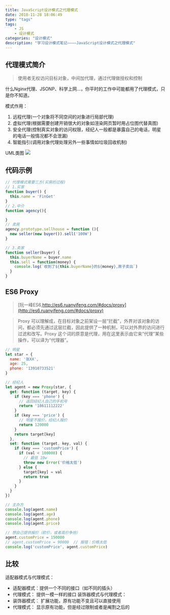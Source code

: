 ```yaml
---
title: JavaScript设计模式之代理模式
date: 2018-11-28 18:06:49
type: "tags"
tags:
	- JS
	- 设计模式
categories: "设计模式"
description: "学习设计模式笔记————JavaScript设计模式之代理模式"
---
```

## 代理模式简介
> 使用者无权访问目标对象，中间加代理，通过代理做授权和控制

什么Nginx代理、JSONP、科学上网...，你平时的工作中可能都用了代理模式，只是你不知道。

模式作用：
1. 远程代理(一个对象将不同空间的对象进行局部代理)
2. 虚拟代理(根据需要创建开销很大的对象如渲染网页暂时用占位图代替真图)
3. 安全代理(控制真实对象的访问权限，经纪人一般都是暴露自己的电话，明星的电话一般情况都不会泄漏)
4. 智能指引(调用对象代理处理另外一些事情如垃圾回收机制)

UML类图
![](https://i.imgur.com/hF04ECE.png)

## 代码示例

```javascript
// 代理模式需要三方(买房的过程)
// 1.买家
function buyer() {
  this.name = 'FinGet'
}
// 2.中介
function agency(){

}
// 卖房
agency.prototype.sellhouse = function (){
  new seller(new buyer()).sell('100W')
}

// 3.卖家
function seller(buyer) {
  this.buyerName = buyer.name
  this.sell = function(money) {
    console.log(`收到了${this.buyerName}的${money},房子卖出`)
  }
}
```

## ES6 Proxy
> [阮一峰ES6,http://es6.ruanyifeng.com/#docs/proxy](http://es6.ruanyifeng.com/#docs/proxy)

>Proxy 可以理解成，在目标对象之前架设一层“拦截”，外界对该对象的访问，都必须先通过这层拦截，因此提供了一种机制，可以对外界的访问进行过滤和改写。Proxy 这个词的原意是代理，用在这里表示由它来“代理”某些操作，可以译为“代理器”。

```javascript
// 明星
let star = {
  name: '张XX',
  age: 25,
  phone: '13910733521'
}

// 经纪人
let agent = new Proxy(star, {
  get: function (target, key) {
    if (key === 'phone') {
      // 返回经纪人自己的手机号
      return '18611112222'
    }
    if (key === 'price') {
      // 明星不报价，经纪人报价
      return 120000
    }
    return target[key]
  },
  set: function (target, key, val) {
    if (key === 'customPrice') {
      if (val < 100000) {
        // 最低 10w
        throw new Error('价格太低')
      } else {
        target[key] = val
        return true
      }
    }
  }
})

// 主办方
console.log(agent.name)
console.log(agent.age)
console.log(agent.phone)
console.log(agent.price)

// 想自己提供报价（砍价，或者高价争抢）
agent.customPrice = 150000
// agent.customPrice = 90000  // 报错：价格太低
console.log('customPrice', agent.customPrice)
```

## 比较

适配器模式与代理模式：
- 适配器模式：提供一个不同的接口（如不同的插头）
- 代理模式： 提供一模一样的接口
装饰器模式与代理模式：
- 装饰器模式： 扩展功能，原有功能不变且可以直接使用
- 代理模式： 显示原有功能，但是经过限制或者是阉割之后的
